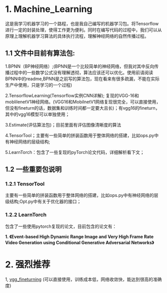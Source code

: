 # 1. Machine_Learning

这是我学习机器学习的一个路程，也是我自己编写的机器学习包。将Tensorflow进行一定的封装处理，使得工作更为便利。同时在编写代码的过程中，我们可以从原理上理解机器学习算法的具体执行流程，理解神经网络的自然传播过程。

## 1.1 文件中目前有算法包:

1.BPNN（BP神经网络）;(BPNN是一个比较简单的神经网络，但我对其中反向传播过程中的一些数学公式没有理解透彻，算法应该还可以优化。使用前请阅读BPNN中的readme,BPNN是之前写的算法包，现在看来有很多疏漏，不能在实际生产中使用，只是学习的一个过程)

2.TensorflowLearning(Tensorflow实例CNN详解); 复现的VGG-16和moblilenetV1神经网络。(VGG16和MobilnetV1网络复现很完全，可以直接使用，但没有fineturn的话，数据集和训练时间都一定要大且长)；有vgg16的fineturn，其中的vgg16模型可以单独使用；

3.Estimate(评估算法包)；目前里面有评估图像清晰度的算法

4.TensorTool；主要有一些简单的拼装函数用于整体网络的搭建，比如ops.py中有神经网络的层级结构;

5.LearnTorch：包含了一些复现的pyTorch论文代码，详细解析看下文；

## 1.2 一些重要包说明

### 1.2.1 TensorTool

主要有一些简单的拼装函数用于整体网络的搭建，比如ops.py中有神经网络的层级结构;Opt.py中有关于优化器的接口；

### 1.2.2 LearnTorch

包含了一些使用pytorch复现的论文，目前包含的论文有：

**1. 《Event-based High Dynamic Range Image and Very High Frame Rate Video Generation using Conditional Generative Adversarial Networks》**

# 2. 强烈推荐

1, [vgg_fineturning](https://github.com/gongpx20069/Machine_Learning/tree/master/TensorflowLearning/vgg_fineturning) (可以直接使用，训练成本低，网络收敛快，能达到很高的准确度)
